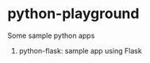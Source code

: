 python-playground
=================

Some sample python apps

1.  python-flask: sample app using Flask
